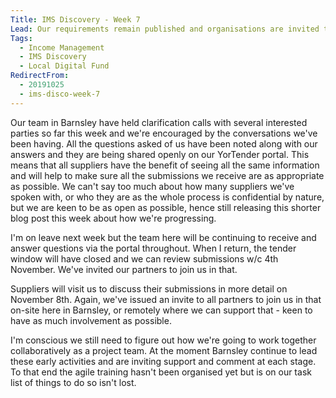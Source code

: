 ```yaml
---
Title: IMS Discovery - Week 7
Lead: Our requirements remain published and organisations are invited to submit bids.
Tags: 
  - Income Management
  - IMS Discovery
  - Local Digital Fund
RedirectFrom:
  - 20191025
  - ims-disco-week-7
---
```


Our team in Barnsley have held clarification calls with several interested parties so far this week and we're encouraged by the conversations we've been having. All the questions asked of us have been noted along with our answers and they are being shared openly on our YorTender portal. This means that all suppliers have the benefit of seeing all the same information and will help to make sure all the submissions we receive are as appropriate as possible. We can't say too much about how many suppliers we've spoken with, or who they are as the whole process is confidential by nature, but we are keen to be as open as possible, hence still releasing this shorter blog post this week about how we're progressing.

I'm on leave next week but the team here will be continuing to receive and answer questions via the portal throughout. When I return, the tender window will have closed and we can review submissions w/c 4th November. We've invited our partners to join us in that.

Suppliers will visit us to discuss their submissions in more detail on November 8th. Again, we've issued an invite to all partners to join us in that on-site here in Barnsley, or remotely where we can support that - keen to have as much involvement as possible.

I'm conscious we still need to figure out how we're going to work together collaboratively as a project team. At the moment Barnsley continue to lead these early activities and are inviting support and comment at each stage. To that end the agile training hasn't been organised yet but is on our task list of things to do so isn't lost.